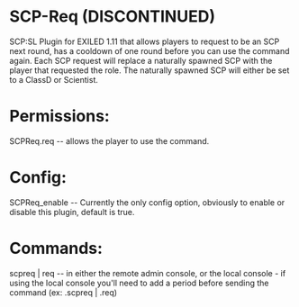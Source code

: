 # SCP-Req (DISCONTINUED)
SCP:SL Plugin for EXILED 1.11 that allows players to request to be an SCP next round, has a cooldown of one round before you can use the command again. Each SCP request will replace a naturally spawned SCP with the player that requested the role. The naturally spawned SCP will either be set to a ClassD or Scientist.

# Permissions:
SCPReq.req -- allows the player to use the command.

# Config:
SCPReq_enable -- Currently the only config option, obviously to enable or disable this plugin, default is true.

# Commands:
scpreq | req -- in either the remote admin console, or the local console - if using the local console you'll need to add a period before sending the command (ex: .scpreq | .req)
